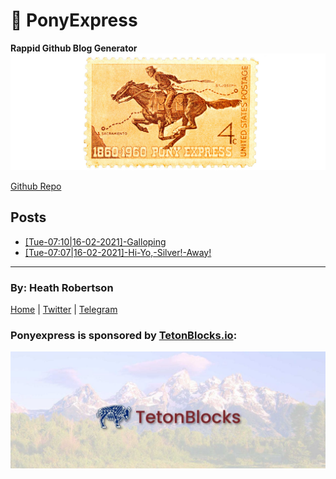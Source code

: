 # &#128014; PonyExpress
**Rappid Github Blog Generator**
![Cover Photo](./assets/images/cover.jpg)


[Github Repo](https://github.com/heathdrobertson/ponyexpress.git)


## Posts


- [[Tue-07:10|16-02-2021]-Galloping](/home/toilethill/Development/github/ponyexpress/docs/posts/[Tue-07:10|16-02-2021]-Galloping/[Tue-07:10|16-02-2021]-Galloping.md)
- [[Tue-07:07|16-02-2021]-Hi-Yo,-Silver!-Away!](/home/toilethill/Development/github/ponyexpress/docs/posts/[Tue-07:07|16-02-2021]-Hi-Yo,-Silver!-Away!/[Tue-07:07|16-02-2021]-Hi-Yo,-Silver!-Away!.md)


---
### By: Heath Robertson


[Home](https://heathdrobertson.github.com/ponyexpress) | [Twitter](https://twitter.com/heathdrobertson) | [Telegram](https://t.me/heathdrobertson)


### Ponyexpress is sponsored by [TetonBlocks.io](https://tetonblocks.io):
![Footer Image](./assets/images/footer.jpg)



